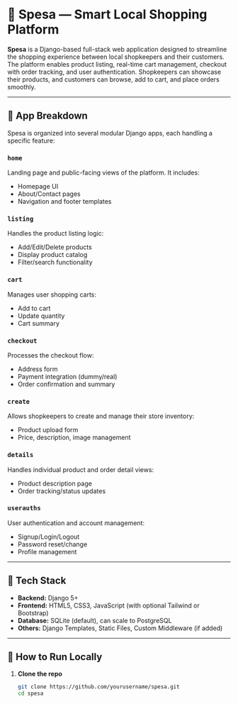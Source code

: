 # 🛒 Spesa — Smart Local Shopping Platform

**Spesa** is a Django-based full-stack web application designed to streamline the shopping experience between local shopkeepers and their customers. The platform enables product listing, real-time cart management, checkout with order tracking, and user authentication. Shopkeepers can showcase their products, and customers can browse, add to cart, and place orders smoothly.

---

## 🧩 App Breakdown

Spesa is organized into several modular Django apps, each handling a specific feature:

### `home`
Landing page and public-facing views of the platform. It includes:
- Homepage UI
- About/Contact pages
- Navigation and footer templates

### `listing`
Handles the product listing logic:
- Add/Edit/Delete products
- Display product catalog
- Filter/search functionality

### `cart`
Manages user shopping carts:
- Add to cart
- Update quantity
- Cart summary

### `checkout`
Processes the checkout flow:
- Address form
- Payment integration (dummy/real)
- Order confirmation and summary

### `create`
Allows shopkeepers to create and manage their store inventory:
- Product upload form
- Price, description, image management

### `details`
Handles individual product and order detail views:
- Product description page
- Order tracking/status updates

### `userauths`
User authentication and account management:
- Signup/Login/Logout
- Password reset/change
- Profile management

---

## 🔧 Tech Stack

- **Backend:** Django 5+
- **Frontend:** HTML5, CSS3, JavaScript (with optional Tailwind or Bootstrap)
- **Database:** SQLite (default), can scale to PostgreSQL
- **Others:** Django Templates, Static Files, Custom Middleware (if added)

---

## 🚀 How to Run Locally

1. **Clone the repo**
   ```bash
   git clone https://github.com/yourusername/spesa.git
   cd spesa
